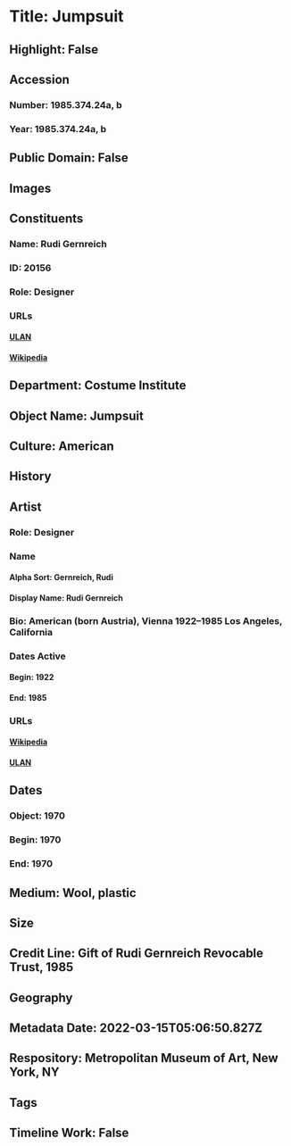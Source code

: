 # Title: Jumpsuit
## Highlight: False
## Accession
### Number: 1985.374.24a, b
### Year: 1985.374.24a, b
## Public Domain: False
## Images
## Constituents
### Name: Rudi Gernreich
### ID: 20156
### Role: Designer
### URLs
#### [ULAN](http://vocab.getty.edu/page/ulan/500021505)
#### [Wikipedia](https://www.wikidata.org/wiki/Q114041)
## Department: Costume Institute
## Object Name: Jumpsuit
## Culture: American
## History
## Artist
### Role: Designer
### Name
#### Alpha Sort: Gernreich, Rudi
#### Display Name: Rudi Gernreich
### Bio: American (born Austria), Vienna 1922–1985 Los Angeles, California
### Dates Active
#### Begin: 1922
#### End: 1985
### URLs
#### [Wikipedia](https://www.wikidata.org/wiki/Q114041)
#### [ULAN](http://vocab.getty.edu/page/ulan/500021505)
## Dates
### Object: 1970
### Begin: 1970
### End: 1970
## Medium: Wool, plastic
## Size
## Credit Line: Gift of Rudi Gernreich Revocable Trust, 1985
## Geography
## Metadata Date: 2022-03-15T05:06:50.827Z
## Respository: Metropolitan Museum of Art, New York, NY
## Tags
## Timeline Work: False
